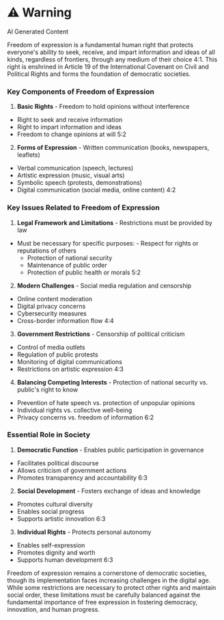 <div class="warning"><h1>⚠️ Warning</h1><span>AI Generated Content</span></div>


Freedom of expression is a fundamental human right that protects everyone's ability to seek, receive, and impart information and ideas of all kinds, regardless of frontiers, through any medium of their choice 4:1. This right is enshrined in Article 19 of the International Covenant on Civil and Political Rights and forms the foundation of democratic societies.

### Key Components of Freedom of Expression

1. **Basic Rights**  - Freedom to hold opinions without interference
  - Right to seek and receive information
  - Right to impart information and ideas
  - Freedom to change opinions at will 5:2


2. **Forms of Expression**  - Written communication (books, newspapers, leaflets)
  - Verbal communication (speech, lectures)
  - Artistic expression (music, visual arts)
  - Symbolic speech (protests, demonstrations)
  - Digital communication (social media, online content) 4:2



### Key Issues Related to Freedom of Expression

1. **Legal Framework and Limitations**  - Restrictions must be provided by law
  - Must be necessary for specific purposes:
                    - Respect for rights or reputations of others
    - Protection of national security
    - Maintenance of public order
    - Protection of public health or morals 5:2




2. **Modern Challenges**  - Social media regulation and censorship
  - Online content moderation
  - Digital privacy concerns
  - Cybersecurity measures
  - Cross-border information flow 4:4


3. **Government Restrictions**  - Censorship of political criticism
  - Control of media outlets
  - Regulation of public protests
  - Monitoring of digital communications
  - Restrictions on artistic expression 4:3


4. **Balancing Competing Interests**  - Protection of national security vs. public's right to know
  - Prevention of hate speech vs. protection of unpopular opinions
  - Individual rights vs. collective well-being
  - Privacy concerns vs. freedom of information 6:2



### Essential Role in Society

1. **Democratic Function**  - Enables public participation in governance
  - Facilitates political discourse
  - Allows criticism of government actions
  - Promotes transparency and accountability 6:3


2. **Social Development**  - Fosters exchange of ideas and knowledge
  - Promotes cultural diversity
  - Enables social progress
  - Supports artistic innovation 6:3


3. **Individual Rights**  - Protects personal autonomy
  - Enables self-expression
  - Promotes dignity and worth
  - Supports human development 6:3



Freedom of expression remains a cornerstone of democratic societies, though its implementation faces increasing challenges in the digital age. While some restrictions are necessary to protect other rights and maintain social order, these limitations must be carefully balanced against the fundamental importance of free expression in fostering democracy, innovation, and human progress.